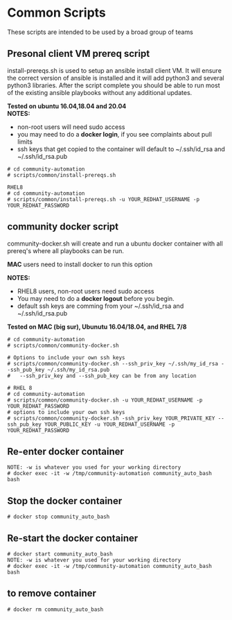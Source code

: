 # Common Scripts

These scripts are intended to be used by a broad group of teams

## Presonal client VM prereq script

install-prereqs.sh is used to setup an ansible install client VM.   It will ensure the correct version of ansible is installed and it will add python3 and several python3 libraries.  After the script complete you should be able to run most of the existing ansible playbooks without any additional updates.  

**Tested on ubuntu 16.04,18.04 and 20.04**  
**NOTES:**

- non-root users will need sudo access
- you may need to do a **docker login**, if you see complaints about pull limits
- ssh keys that get copied to the container will default to ~/.ssh/id_rsa and ~/.ssh/id_rsa.pub

```
# cd community-automation
# scripts/common/install-prereqs.sh

RHEL8
# cd community-automation
# scripts/common/install-prereqs.sh -u YOUR_REDHAT_USERNAME -p YOUR_REDHAT_PASSWORD
```

## community docker script
community-docker.sh will create and run a ubuntu docker container with all prereq's where all playbooks can be run.

**MAC** users need to install docker to run this option

**NOTES:**

- RHEL8 users, non-root users need sudo access
- You may need to do a **docker logout** before you begin.
- default ssh keys are comming from your ~/.ssh/id_rsa and ~/.ssh/id_rsa.pub


**Tested on MAC (big sur), Ubunutu 16.04/18.04, and RHEL 7/8**

```
# cd community-automation
# scripts/common/community-docker.sh

# Options to include your own ssh keys
# scripts/common/community-docker.sh --ssh_priv_key ~/.ssh/my_id_rsa --ssh_pub_key ~/.ssh/my_id_rsa.pub
#   --ssh_priv_key and --ssh_pub_key can be from any location
```



```
# RHEL 8
# cd community-automation
# scripts/common/community-docker.sh -u YOUR_REDHAT_USERNAME -p YOUR_REDHAT_PASSWORD
# options to include your own ssh keys
# scripts/common/community-docker.sh -ssh_priv_key YOUR_PRIVATE_KEY -- ssh_pub_key YOUR_PUBLIC_KEY -u YOUR_REDHAT_USERNAME -p YOUR_REDHAT_PASSWORD
```

## Re-enter docker container

```
NOTE: -w is whatever you used for your working directory
# docker exec -it -w /tmp/community-automation community_auto_bash bash
```

## Stop the docker container

```
# docker stop community_auto_bash
```

## Re-start the docker container

```
# docker start community_auto_bash
NOTE: -w is whatever you used for your working directory
# docker exec -it -w /tmp/community-automation community_auto_bash bash
```

## to remove container

```
# docker rm community_auto_bash
```
